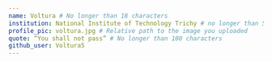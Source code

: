 ```yaml
---
name: Voltura # No longer than 18 characters
institution: National Institute of Technology Trichy # no longer than 58 characters
profile_pic: voltura.jpg # Relative path to the image you uploaded
quote: “You shall not pass” # No longer than 100 characters
github_user: Voltura5
---
```

